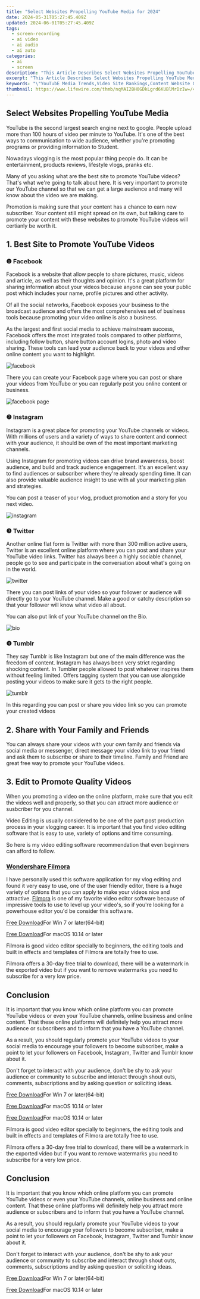```yaml
---
title: "Select Websites Propelling YouTube Media for 2024"
date: 2024-05-31T05:27:45.409Z
updated: 2024-06-01T05:27:45.409Z
tags: 
  - screen-recording
  - ai video
  - ai audio
  - ai auto
categories: 
  - ai
  - screen
description: "This Article Describes Select Websites Propelling YouTube Media for 2024"
excerpt: "This Article Describes Select Websites Propelling YouTube Media for 2024"
keywords: "\"YouTubE Media Trends,Video Site Rankings,Content Website Growth,Streaming Platforms Success,Media Engagement Strategies,Ad-Supported Websites,Video Marketing Optimization\""
thumbnail: https://www.lifewire.com/thmb/nqMAI2BH0GDkLgrd6KUBlMrDzIw=/400x300/filters:no_upscale():max_bytes(150000):strip_icc()/GettyImages-1329808536-6cbcfdc3371f4a5eb465fa19c9092594.jpg
---
```


## Select Websites Propelling YouTube Media

YouTube is the second largest search engine next to google. People upload more than 100 hours of video per minute to YouTube. It's one of the best ways to communication to wide audience, whether you're promoting programs or providing information to Student.

Nowadays vlogging is the most popular thing people do. It can be entertainment, products reviews, lifestyle vlogs, pranks etc.

Many of you asking what are the best site to promote YouTube videos? That's what we're going to talk about here. It is very important to promote our YouTube channel so that we can get a large audience and many will know about the video we are making.

Promotion is making sure that your content has a chance to earn new subscriber. Your content still might spread on its own, but talking care to promote your content with these websites to promote YouTube videos will certianly be worth it.

## 1\. Best Site to Promote YouTube Videos

### ❶ Facebook

Facebook is a website that allow people to share pictures, music, videos and article, as well as their thoughts and opinion. It's a great platform for sharing information about your videos because anyone can see your public post which includes your name, profile pictures and other activity.

Of all the social networks, Facebook exposes your business to the broadcast audience and offers the most comprehensives set of business tools because promoting your video online is also a business.

As the largest and first social media to achieve mainstream success, Facebook offers the most integrated tools compared to other platforms, including follow button, share button account logins, photo and video sharing. These tools can lead your audience back to your videos and other online content you want to highlight.

![facebook](https://images.wondershare.com/filmora/article-images/2022/08/what-are-the-best-site-to-promote-youtube-videos-01.png)

There you can create your Facebook page where you can post or share your videos from YouTube or you can regularly post you online content or business.

![facebook page](https://images.wondershare.com/filmora/article-images/2022/08/what-are-the-best-site-to-promote-youtube-videos-02.png)

### ❷ Instagram

Instagram is a great place for promoting your YouTube channels or videos. With millions of users and a variety of ways to share content and connect with your audience, it should be own of the most important marketing channels.

Using Instagram for promoting videos can drive brand awareness, boost audience, and build and track audience engagement. It's an excellent way to find audiences or subscriber where they're already spending time. It can also provide valuable audience insight to use with all your marketing plan and strategies.

You can post a teaser of your vlog, product promotion and a story for you next video.

![instagram](https://images.wondershare.com/filmora/article-images/2022/08/what-are-the-best-site-to-promote-youtube-videos-03.png)

### ❸ Twitter

Another online flat form is Twitter with more than 300 million active users, Twitter is an excellent online platform where you can post and share your YouTube video links. Twitter has always been a highly sociable channel, people go to see and participate in the conversation about what's going on in the world.

![twitter](https://images.wondershare.com/filmora/article-images/2022/08/what-are-the-best-site-to-promote-youtube-videos-04.png)

There you can post links of your video so your follower or audience will directly go to your YouTube channel. Make a good or catchy description so that your follower will know what video all about.

You can also put link of your YouTube channel on the Bio.

![bio](https://images.wondershare.com/filmora/article-images/2022/08/what-are-the-best-site-to-promote-youtube-videos-05.png)

### ❹ Tumblr

They say Tumblr is like Instagram but one of the main difference was the freedom of content. Instagram has always been very strict regarding shocking content. In Tumbler people allowed to post whatever inspires them without feeling limited. Offers tagging system that you can use alongside posting your videos to make sure it gets to the right people.

![tumblr](https://images.wondershare.com/filmora/article-images/2022/08/what-are-the-best-site-to-promote-youtube-videos-06.png)

In this regarding you can post or share you video link so you can promote your created videos

## 2\. Share with Your Family and Friends

You can always share your videos with your own family and friends via social media or messenger, direct message your video link to your friend and ask them to subscribe or share to their timeline. Family and Friend are great free way to promote your YouTube videos.

## 3\. Edit to Promote Quality Videos

When you promoting a video on the online platform, make sure that you edit the videos well and properly, so that you can attract more audience or susbcriber for you channel.

Video Editing is usually considered to be one of the part post production process in your vlogging career. It is important that you find video editing software that is easy to use, variety of options and time consuming.

So here is my video editing software recommendation that even beginners can afford to follow.

### **[Wondershare Filmora](https://tools.techidaily.com/wondershare/filmora/download/)**

I have personally used this software application for my vlog editing and found it very easy to use, one of the user friendly editor, there is a huge variety of options that you can apply to make your videos nice and attractive. [Filmora](https://tools.techidaily.com/wondershare/filmora/download/) is one of my favorite video editor software because of impressive tools to use to level up your video's, so if you're looking for a powerhouse editor you'd be consider this software.

[Free Download](https://tools.techidaily.com/wondershare/filmora/download/)For Win 7 or later(64-bit)

[Free Download](https://tools.techidaily.com/wondershare/filmora/download/)For macOS 10.14 or later

Filmora is good video editor specially to beginners, the editing tools and built in effects and templates of Filmora are totally free to use.

Filmora offers a 30-day free trial to download, there will be a watermark in the exported video but if you want to remove watermarks you need to subscribe for a very low price.

## Conclusion

It is important that you know which online platform you can promote YouTube videos or even your YouTube channels, online business and online content. That these online platforms will definitely help you attract more audience or subscribers and to inform that you have a YouTube channel.

As a result, you should regularly promote your YouTube videos to your social media to encourage your followers to become subscriber, make a point to let your followers on Facebook, Instagram, Twitter and Tumblr know about it.

Don't forget to interact with your audience, don't be shy to ask your audience or community to subscribe and interact through shout outs, comments, subscriptions and by asking question or soliciting ideas.

[Free Download](https://tools.techidaily.com/wondershare/filmora/download/)For Win 7 or later(64-bit)

[Free Download](https://tools.techidaily.com/wondershare/filmora/download/)For macOS 10.14 or later

[Free Download](https://tools.techidaily.com/wondershare/filmora/download/)For macOS 10.14 or later

Filmora is good video editor specially to beginners, the editing tools and built in effects and templates of Filmora are totally free to use.

Filmora offers a 30-day free trial to download, there will be a watermark in the exported video but if you want to remove watermarks you need to subscribe for a very low price.

## Conclusion

It is important that you know which online platform you can promote YouTube videos or even your YouTube channels, online business and online content. That these online platforms will definitely help you attract more audience or subscribers and to inform that you have a YouTube channel.

As a result, you should regularly promote your YouTube videos to your social media to encourage your followers to become subscriber, make a point to let your followers on Facebook, Instagram, Twitter and Tumblr know about it.

Don't forget to interact with your audience, don't be shy to ask your audience or community to subscribe and interact through shout outs, comments, subscriptions and by asking question or soliciting ideas.

[Free Download](https://tools.techidaily.com/wondershare/filmora/download/)For Win 7 or later(64-bit)

[Free Download](https://tools.techidaily.com/wondershare/filmora/download/)For macOS 10.14 or later

<ins class="adsbygoogle"
     style="display:block"
     data-ad-format="autorelaxed"
     data-ad-client="ca-pub-7571918770474297"
     data-ad-slot="1223367746"></ins>

<ins class="adsbygoogle"
     style="display:block"
     data-ad-format="autorelaxed"
     data-ad-client="ca-pub-7571918770474297"
     data-ad-slot="1223367746"></ins>



<ins class="adsbygoogle"
     style="display:block"
     data-ad-client="ca-pub-7571918770474297"
     data-ad-slot="8358498916"
     data-ad-format="auto"
     data-full-width-responsive="true"></ins>


